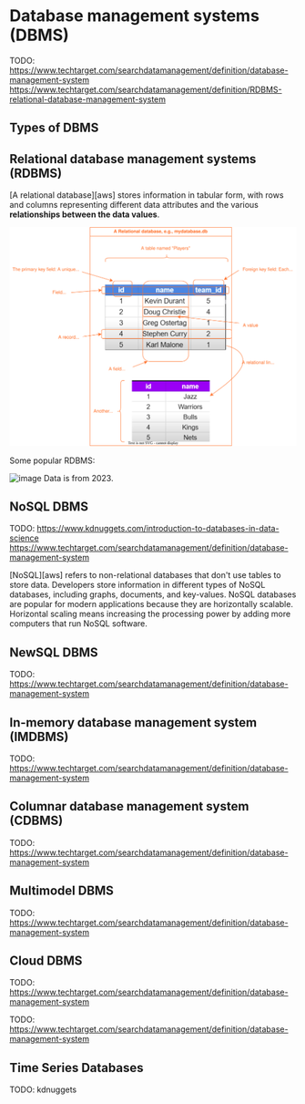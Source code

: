 # Database management systems (DBMS)

TODO: https://www.techtarget.com/searchdatamanagement/definition/database-management-system https://www.techtarget.com/searchdatamanagement/definition/RDBMS-relational-database-management-system

## Types of DBMS

## Relational database management systems (RDBMS)

[A relational database][aws] stores information in tabular form, with rows and columns representing different data attributes and the various **relationships between the data values**.


![](./assets/relational-databases.svg)


Some popular RDBMS:

![image](https://github.com/tapyu/database-lessons/assets/22801918/29b687af-9931-4536-b4cc-f6f85438b0dd)
Data is from 2023.


## NoSQL DBMS

TODO: https://www.kdnuggets.com/introduction-to-databases-in-data-science
https://www.techtarget.com/searchdatamanagement/definition/database-management-system

[NoSQL][aws] refers to non-relational databases that don't use tables to store data. Developers store information in different types of NoSQL databases, including graphs, documents, and key-values. NoSQL databases are popular for modern applications because they are horizontally scalable. Horizontal scaling means increasing the processing power by adding more computers that run NoSQL software.

## NewSQL DBMS

TODO: https://www.techtarget.com/searchdatamanagement/definition/database-management-system

## In-memory database management system (IMDBMS)

TODO: https://www.techtarget.com/searchdatamanagement/definition/database-management-system

## Columnar database management system (CDBMS)

TODO: https://www.techtarget.com/searchdatamanagement/definition/database-management-system

## Multimodel DBMS

TODO: https://www.techtarget.com/searchdatamanagement/definition/database-management-system

## Cloud DBMS

TODO: https://www.techtarget.com/searchdatamanagement/definition/database-management-system

TODO: https://www.techtarget.com/searchdatamanagement/definition/database-management-system

## Time Series Databases

TODO: kdnuggets
